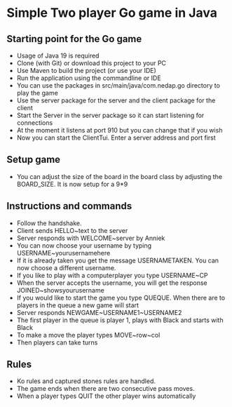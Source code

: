 # Simple Two player Go game in Java

## Starting point for the Go game

* Usage of Java 19 is required
* Clone (with Git) or download this project to your PC
* Use Maven to build the project (or use your IDE)
* Run the application using the commandline or IDE
* You can use the packages in src/main/java/com.nedap.go directory to play the game
* Use the server package for the server and the client package for the client
* Start the Server in the server package so it can start listening for connections
* At the moment it listens at port 910 but you can change that if you wish
* Now you can start the ClientTui. Enter a server address and port first

## Setup game
* You can adjust the size of the board in the board class by adjusting the BOARD_SIZE. It is now setup for a 9*9


## Instructions and commands

* Follow the handshake.
* Client sends HELLO~text to the server
* Server responds with WELCOME~server by Anniek
* You can now choose your username by typing USERNAME~yourusernamehere
* If it is already taken you get the message USERNAMETAKEN. You can now choose a different username.
* If you like to play with a computerplayer you type USERNAME~CP
* When the server accepts the username, you will get the response JOINED~showsyourusername
* If you would like to start the game you type QUEQUE. When there are to players in the queue a new game will start
* Server responds NEWGAME~USERNAME1~USERNAME2
* The first player in the queue is player 1, plays with Black and starts with Black
* To make a move the player types MOVE~row~col
* Then players can take turns


## Rules
* Ko rules and captured stones rules are handled. 
* The game ends when there are two consecutive pass moves.
* When a player types QUIT the other player wins automatically




